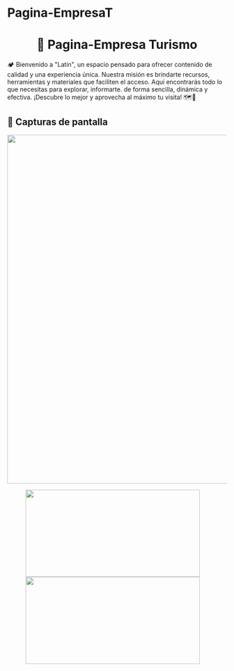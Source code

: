 # Pagina-EmpresaT

<h1 align="center">🌄 Pagina-Empresa Turismo</h1> 
🏕️ Bienvenido a "Latin", un espacio pensado para ofrecer contenido de calidad y una experiencia única. Nuestra misión es brindarte recursos, herramientas y materiales que faciliten el acceso. Aquí encontrarás todo lo que necesitas para explorar, informarte. de forma sencilla, dinámica y efectiva. ¡Descubre lo mejor y aprovecha al máximo tu visita! 🗺️🌟
<br>

<h2 >📸 Capturas de pantalla</h1> 


<p align="center">
    
  <img src="images/Pantalla-inicio.png" width="800">

</p>

<p align="center">
  <img src="images/Seccion2.png" width="400" height="200" style="margin-right: 20px; display: inline-block;">
  <img src="images/Seccion3.png"  width="400" height="200" style="margin-right: 20px; display: inline-block;">
</p>
